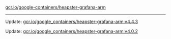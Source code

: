 [gcr.io/google-containers/heapster-grafana-arm](https://hub.docker.com/r/cruse/heapster-grafana-arm/tags/) 

----
Update: [gcr.io/google_containers/heapster-grafana-arm:v4.4.3](https://hub.docker.com/r/cruse/heapster-grafana-arm/tags/)

Update: [gcr.io/google_containers/heapster-grafana-arm:v4.0.2](https://hub.docker.com/r/cruse/heapster-grafana-arm/tags/)

